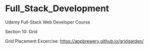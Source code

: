# Full_Stack_Development

Udemy Full-Stack Web Developer Course

Section 10: Grid

Grid Placement Excercise: https://appbrewery.github.io/gridgarden/

